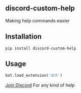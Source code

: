 ## discord-custom-help
Making help commands easier

## Installation
`pip install discord-custom-help`

## Usage
```py
bot.load_extension('dch')
```

[Join Discord](https://discord.gg/7SaE8v2) For any kind of help